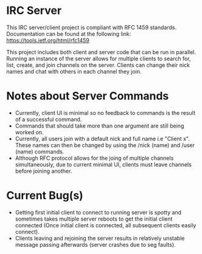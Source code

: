 # IRC Server

This IRC server/client project is compliant with RFC 1459 standards. Documentation can be found
at the following link: https://tools.ietf.org/html/rfc1459

This project includes both client and server code that can be run in parallel. Running an instance of the server allows for multiple clients to search for, list, create, and join channels on the server. Clients can change their nick names and chat with others in each channel they join.

# Notes about Server Commands

*  Currently, client UI is minimal so no feedback to commands is the result of a successful command.
*  Commands that should take more than one argument are still being worked on.
*  Currently, all users join with a default nick and full name i.e "Client x". These names can then be changed by using the /nick (name) and /user (name) commands.
*  Although RFC protocol allows for the joing of multiple channels simultaneously, due to current minimal UI, clients must leave channels before joining another.

# Current Bug(s)

*  Getting first initial client to connect to running server is spotty and sometimes takes multiple server reboots to get the initial client connected (Once initial client is connected, all subsequent clients easily connect).
*  Clients leaving and rejoining the server results in relatively unstable message passing afterwards (server crashes due to seg faults).

